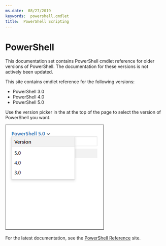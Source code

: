 ```yaml
---
ms.date:  08/27/2019
keywords:  powershell,cmdlet
title:  PowerShell Scripting
---
```

# PowerShell

This documentation set contains PowerShell cmdlet reference for older versions of PowerShell. The
documentation for these versions is not actively been updated.

This site contains cmdlet reference for the following versions:

- PowerShell 3.0
- PowerShell 4.0
- PowerShell 5.0

Use the version picker in the at the top of the page to select the version of PowerShell you want.

![version picker](../images/picker-v543.png)

For the latest documentation, see the [PowerShell Reference](/powershell/scripting/overview) site.
